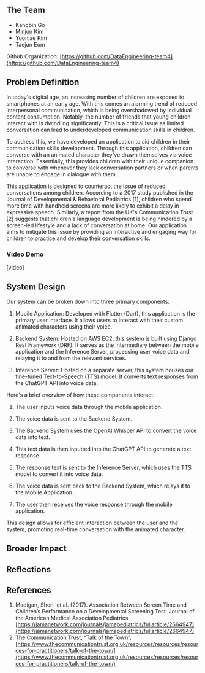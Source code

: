 ## The Team

-   Kangbin Go
-   Minjun Kim
-   Yoonjae Kim
-   Taejun Eom

Github Organization: [https://github.com/DataEngineering-team4](https://github.com/DataEngineering-team4)

## Problem Definition

In today's digital age, an increasing number of children are exposed to smartphones at an early age. With this comes an alarming trend of reduced interpersonal communication, which is being overshadowed by individual content consumption. Notably, the number of friends that young children interact with is dwindling significantly. This is a critical issue as limited conversation can lead to underdeveloped communication skills in children.

To address this, we have developed an application to aid children in their communication skills development. Through this application, children can converse with an animated character they've drawn themselves via voice interaction. Essentially, this provides children with their unique companion to converse with whenever they lack conversation partners or when parents are unable to engage in dialogue with them.

This application is designed to counteract the issue of reduced conversations among children. According to a 2017 study published in the Journal of Developmental & Behavioral Pediatrics [1], children who spend more time with handheld screens are more likely to exhibit a delay in expressive speech. Similarly, a report from the UK's Communication Trust [2] suggests that children's language development is being hindered by a screen-led lifestyle and a lack of conversation at home. Our application aims to mitigate this issue by providing an interactive and engaging way for children to practice and develop their conversation skills.



### Video Demo

[video]



## System Design

Our system can be broken down into three primary components: 

1. Mobile Application: Developed with Flutter (Dart), this application is the primary user interface. It allows users to interact with their custom animated characters using their voice.

2. Backend System: Hosted on AWS EC2, this system is built using Django Rest Framework (DRF). It serves as the intermediary between the mobile application and the Inference Server, processing user voice data and relaying it to and from the relevant services.

3. Inference Server: Hosted on a separate server, this system houses our fine-tuned Text-to-Speech (TTS) model. It converts text responses from the ChatGPT API into voice data.

Here's a brief overview of how these components interact:

1. The user inputs voice data through the mobile application.

2. The voice data is sent to the Backend System.

3. The Backend System uses the OpenAI Whisper API to convert the voice data into text.

4. This text data is then inputted into the ChatGPT API to generate a text response.

5. The response text is sent to the Inference Server, which uses the TTS model to convert it into voice data.

6. The voice data is sent back to the Backend System, which relays it to the Mobile Application.

7. The user then receives the voice response through the mobile application.

This design allows for efficient interaction between the user and the system, promoting real-time conversation with the animated character.



## Broader Impact

## Reflections

## References

1.   Madigan, Sheri, et al. (2017). Association Between Screen Time and Children’s Performance on a Developmental Screening Test. Journal of the American Medical Association Pediatrics, [https://jamanetwork.com/journals/jamapediatrics/fullarticle/2664947](https://jamanetwork.com/journals/jamapediatrics/fullarticle/2664947)
2.   The Communication Trust, “Talk of the Town”, [https://www.thecommunicationtrust.org.uk/resources/resources/resources-for-practitioners/talk-of-the-town/](https://www.thecommunicationtrust.org.uk/resources/resources/resources-for-practitioners/talk-of-the-town/)